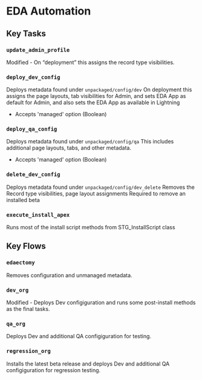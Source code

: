 EDA Automation
==============


Key Tasks
------------------

### `update_admin_profile`
  Modified - On “deployment” this assigns the record type visibilities.


### `deploy_dev_config`
  Deploys metadata found under `unpackaged/config/dev`
  On deployment this assigns the page layouts, tab visibilities for Admin, and sets EDA App as default for Admin, and also sets the EDA App as available in Lightning
  * Accepts 'managed' option (Boolean)

### `deploy_qa_config`
  Deploys metadata found under `unpackaged/config/qa`
  This includes  additional page layouts, tabs, and other metadata.
  * Accepts 'managed' option (Boolean)


### `delete_dev_config`
  Deploys metadata found under `unpackaged/config/dev_delete`
  Removes the Record type visibilities, page layout assignments
  Required to remove an installed beta

### `execute_install_apex`
  Runs most of the install script methods from STG_InstallScript class


Key Flows
------------------

### `edaectomy`
  Removes configuration and unmanaged metadata.


### `dev_org`
  Modified - Deploys Dev configiguration and runs some post-install methods as the final tasks.


### `qa_org`
  Deploys Dev and additional QA configiguration for testing.

### `regression_org`
  Installs the latest beta release and deploys Dev and additional QA configiguration for regression testing.
